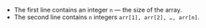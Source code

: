 - The first line contains an integer `n` — the size of the array.
- The second line contains `n` integers `arr[1], arr[2], …, arr[n]`.